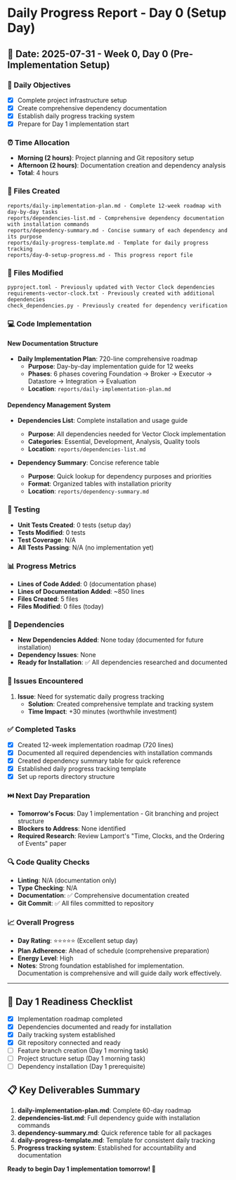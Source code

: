 # **Daily Progress Report - Day 0 (Setup Day)**

## **📅 Date: 2025-07-31 - Week 0, Day 0 (Pre-Implementation Setup)**

### **🎯 Daily Objectives**
- [X] Complete project infrastructure setup
- [X] Create comprehensive dependency documentation
- [X] Establish daily progress tracking system
- [X] Prepare for Day 1 implementation start

### **⏰ Time Allocation**
- **Morning (2 hours)**: Project planning and Git repository setup
- **Afternoon (2 hours)**: Documentation creation and dependency analysis
- **Total**: 4 hours

### **📁 Files Created**
```
reports/daily-implementation-plan.md - Complete 12-week roadmap with day-by-day tasks
reports/dependencies-list.md - Comprehensive dependency documentation with installation commands
reports/dependency-summary.md - Concise summary of each dependency and its purpose
reports/daily-progress-template.md - Template for daily progress tracking
reports/day-0-setup-progress.md - This progress report file
```

### **📝 Files Modified**
```
pyproject.toml - Previously updated with Vector Clock dependencies
requirements-vector-clock.txt - Previously created with additional dependencies
check_dependencies.py - Previously created for dependency verification
```

### **💻 Code Implementation**

#### **New Documentation Structure**
- **Daily Implementation Plan**: 720-line comprehensive roadmap
  - **Purpose**: Day-by-day implementation guide for 12 weeks
  - **Phases**: 6 phases covering Foundation → Broker → Executor → Datastore → Integration → Evaluation
  - **Location**: `reports/daily-implementation-plan.md`

#### **Dependency Management System**
- **Dependencies List**: Complete installation and usage guide
  - **Purpose**: All dependencies needed for Vector Clock implementation
  - **Categories**: Essential, Development, Analysis, Quality tools
  - **Location**: `reports/dependencies-list.md`

- **Dependency Summary**: Concise reference table
  - **Purpose**: Quick lookup for dependency purposes and priorities
  - **Format**: Organized tables with installation priority
  - **Location**: `reports/dependency-summary.md`

### **🧪 Testing**
- **Unit Tests Created**: 0 tests (setup day)
- **Tests Modified**: 0 tests
- **Test Coverage**: N/A
- **All Tests Passing**: N/A (no implementation yet)

### **📊 Progress Metrics**
- **Lines of Code Added**: 0 (documentation phase)
- **Lines of Documentation Added**: ~850 lines
- **Files Created**: 5 files
- **Files Modified**: 0 files (today)

### **🔧 Dependencies**
- **New Dependencies Added**: None today (documented for future installation)
- **Dependency Issues**: None
- **Ready for Installation**: ✅ All dependencies researched and documented

### **🐛 Issues Encountered**
1. **Issue**: Need for systematic daily progress tracking
   - **Solution**: Created comprehensive template and tracking system
   - **Time Impact**: +30 minutes (worthwhile investment)

### **✅ Completed Tasks**
- [X] Created 12-week implementation roadmap (720 lines)
- [X] Documented all required dependencies with installation commands
- [X] Created dependency summary table for quick reference
- [X] Established daily progress tracking template
- [X] Set up reports directory structure

### **⏭️ Next Day Preparation**
- **Tomorrow's Focus**: Day 1 implementation - Git branching and project structure
- **Blockers to Address**: None identified
- **Required Research**: Review Lamport's "Time, Clocks, and the Ordering of Events" paper

### **🔍 Code Quality Checks**
- **Linting**: N/A (documentation only)
- **Type Checking**: N/A
- **Documentation**: ✅ Comprehensive documentation created
- **Git Commit**: ✅ All files committed to repository

### **📈 Overall Progress**
- **Day Rating**: ⭐⭐⭐⭐⭐ (Excellent setup day)
- **Plan Adherence**: Ahead of schedule (comprehensive preparation)
- **Energy Level**: High
- **Notes**: Strong foundation established for implementation. Documentation is comprehensive and will guide daily work effectively.

---

## **🚀 Day 1 Readiness Checklist**
- [X] Implementation roadmap completed
- [X] Dependencies documented and ready for installation
- [X] Daily tracking system established
- [X] Git repository connected and ready
- [ ] Feature branch creation (Day 1 morning task)
- [ ] Project structure setup (Day 1 morning task)
- [ ] Dependency installation (Day 1 prerequisite)

## **📋 Key Deliverables Summary**
1. **daily-implementation-plan.md**: Complete 60-day roadmap
2. **dependencies-list.md**: Full dependency guide with installation commands
3. **dependency-summary.md**: Quick reference table for all packages
4. **daily-progress-template.md**: Template for consistent daily tracking
5. **Progress tracking system**: Established for accountability and documentation

**Ready to begin Day 1 implementation tomorrow! 🎯**
